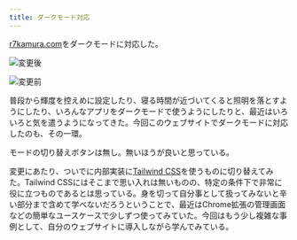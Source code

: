 ```yaml
---
title: ダークモード対応
---
```

[r7kamura.com](https://r7kamura.com/)をダークモードに対応した。

![](https://lh6.googleusercontent.com/jdy6Cx2zT5v-Vv-mM4fPsFtYRTV03eJ-c7T-i1isnTwY6VGrFqVU6qg4sQsRqG4n4Xv2qR3l1tzckmYmtIdkNGELVQ59KL24_IJ3SJaOkHupfjo84WZ99o55SaFmikmFCY7AWypLR7T8c6BI4UrIOgEAePWqJ1nmUIgbW6y0oUr4u5uHDUoAlE30yiCf "変更後")

![](https://lh3.googleusercontent.com/CK3Rf-V5u2CHUMGP5ViQo4XBrABFmzUFZmvIw7HsDud7HOMAT1Cw-4PWsTrhBp6yUfX6FtSFkQaWf2GY4gBwhZLRKJlK-vRicd0F2OROV-dGyQsNPwxm0c0eu-Nzm5DECqdNlOpJ_PBzDfk5o3BlOXqmAwCuc9QZT4lPPWceRAWYZdXMymLiGbYIGr5w "変更前")

普段から輝度を控えめに設定したり、寝る時間が近づいてくると照明を落とすようにしたり、いろんなアプリをダークモードで使うようにしたりと、最近はいろいろと気を遣うようになってきた。今回このウェブサイトでダークモードに対応したのも、その一環。

モードの切り替えボタンは無し。無いほうが良いと思っている。

変更にあたり、ついでに内部実装に[Tailwind CSS](https://tailwindcss.com/)を使うものに切り替えてみた。Tailwind CSSにはそこまで思い入れは無いものの、特定の条件下で非常に役に立つものであるとは思っている。身を切って自分事として扱ってみないと辛い部分まで含めて学べないだろうということで、最近はChrome拡張の管理画面などの簡単なユースケースで少しずつ使ってみていた。今回はもう少し複雑な事例として、自分のウェブサイトに導入しながら学んでみている。

